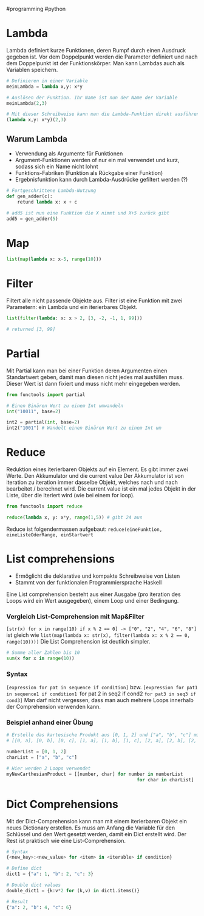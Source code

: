 #programming 
#python 
# Lambda
Lambda definiert kurze Funktionen, deren Rumpf durch einen Ausdruck gegeben ist. 
Vor dem Doppelpunkt werden die Parameter definiert und nach dem Doppelpunkt ist der Funktionskörper.
Man kann Lambdas auch als Variablen speichern.
```python
# Definieren in einer Variable
meinLambda = lambda x,y: x*y

# Auslösen der Funktion. Ihr Name ist nun der Name der Variable
meinLambda(2,3)

# Mit dieser Schreibweise kann man die Lambda-Funktion direkt ausführen
(lambda x,y: x*y)(2,3)
```
## Warum Lambda
- Verwendung als Argumente für Funktionen
- Argument-Funktionen werden of nur ein mal verwendet und kurz, sodass sich ein Name nicht lohnt
- Funktions-Fabriken (Funktion als Rückgabe einer Funktion)
- Ergebnisfunktion kann durch Lambda-Ausdrücke gefiltert werden (?)
```python
# Fortgeschrittene Lambda-Nutzung
def gen_adder(c):
	retund lambda x: x + c

# add5 ist nun eine Funktion die X nimmt und X+5 zurück gibt
add5 = gen_adder(5)
```
# Map
```python
list(map(lambda x: x-5, range(10)))

```
# Filter
Filtert alle nicht passende Objekte aus. Filter ist eine Funktion mit zwei Parametern: ein Lambda und ein iterierbares Objekt. 
```python
list(filter(lambda: x: x > 2, [3, -2, -1, 1, 99]))

# returned [3, 99]
```
# Partial
Mit Partial kann man bei einer Funktion deren Argumenten einen Standartwert geben, damit man diesen nicht jedes mal ausfüllen muss. Dieser Wert ist dann fixiert und muss nicht mehr eingegeben werden.
```python
from functools import partial

# Einen Binären Wert zu einem Int umwandeln
int("10011", base=2)

int2 = partial(int, base=2)
int2("1001") # Wandelt einen Binären Wert zu einem Int um
```
# Reduce
Reduktion eines iterierbaren Objekts auf ein Element.
Es gibt immer zwei Werte. Den Akkumulator und die current value Der Akkumulator ist von iteration zu iteration immer dasselbe Objekt, welches nach und nach bearbeitet / berechnet wird. Die current value ist ein mal jedes Objekt in der Liste, über die Iteriert wird (wie bei einem for loop).
```python
from functools import reduce

reduce(lambda x, y: x*y, range(1,5)) # gibt 24 aus

```
Reduce ist folgendermassen aufgebaut: `reduce(eineFunktion, eineListeOderRange, einStartwert`
# List comprehensions
- Ermöglicht die deklarative und kompakte Schreibweise von Listen
- Stammt von der funktionalen Programmiersprache Haskell

Eine List comprehension besteht aus einer Ausgabe (pro iteration des Loops wird ein Wert ausgegeben), einem Loop und einer Bedingung. 

### Vergleich List-Comprehension mit Map&Filter
`[str(x) for x in range(10) if x % 2 == 0] -> ["0", "2", "4", "6", "8"]`
ist gleich wie
`list(map(lambda x: str(x), filter(lambda x: x % 2 == 0, range(10))))`
Die List Comprehension ist deutlich simpler.
```python
# Summe aller Zahlen bis 10
sum(x for x in range(10))
```
### Syntax
`[expression for pat in sequence if condition]` 
bzw.
`[expression for pat1 in sequence1 if condition1
		`for pat 2 in seq2 if cond2
		`for pat3 in seq3 if cond3]`
Man darf nicht vergessen, dass man auch mehrere Loops innerhalb der Comprehension verwenden kann.

### Beispiel anhand einer Übung
``` python
# Erstelle das kartesische Produkt aus [0, 1, 2] und ["a", "b", "c"] mittels list comprehensions
# [[0, a], [0, b], [0, c], [1, a], [1, b], [1, c], [2, a], [2, b], [2, c]]

numberList = [0, 1, 2]
charList = ["a", "b", "c"]

# Hier werden 2 Loops verwendet
myNewCarthesianProduct = [[number, char] for number in numberList
												for char in charList]
```
# Dict Comprehensions
Mit der Dict-Comprehension kann man mit einem iterierbaren Objekt ein neues Dictionary erstellen. Es muss am Anfang die Variable für den Schlüssel und den Wert gesetzt werden, damit ein Dict erstellt wird. Der Rest ist praktisch wie eine List-Comprehension.
```python
# Syntax
{<new_key>:<new_value> for <item> in <iterable> if condition}

# Define dict
dict1 = {"a": 1, "b": 2, "c": 3}

# Double dict values
double_dict1 = {k:v*2 for (k,v) in dict1.items()}

# Result
{"a": 2, "b": 4, "c": 6}
```
